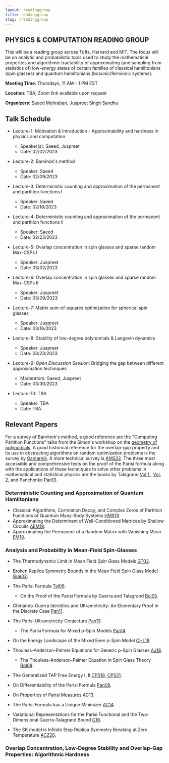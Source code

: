```yaml
---
layout: readinggroup
title: readinggroup
slug: /readinggroup
---
```


## PHYSICS & COMPUTATION READING GROUP

This will be a reading group across Tufts, Harvard and MIT. The focus will be on analytic and probabilistic tools used to study the mathematical properties and algorithmic tractability of approximating (and sampling from statistics of) low-energy states of certain families of classical hamiltonians (spin glasses) and quantum hamiltonians (bosonic/fermionic systems).

**Meeting Time**: Thursdays, 11 AM - 1 PM EST

**Location**: TBA; Zoom link available upon request

**Organizers**: [Saeed Mehraban](https://sites.google.com/view/saeedmehraban/about), [Juspreet Singh Sandhu](https://juspreetsandhu.me)

## Talk Schedule

- Lecture-1: Motivation & Introduction - Approximability and hardness in physics and computation 
  - Speaker(s): Saeed, Juspreet
  - Date: 02/02/2023

- Lecture-2: Barvinok's method
  - Speaker: Saeed
  - Date: 02/09/2023

- Lecture-3: Deterministic counting and approximation of the permanent and partition functions I 
  - Speaker: Saeed
  - Date: 02/16/2023

- Lecture-4: Deterministic counting and approximation of the permanent and partition functions II
  - Speaker: Saeed
  - Date: 02/23/2023

- Lecture-5: Overlap concentration in spin glasses and sparse random Max-CSPs I 
  - Speaker: Juspreet
  - Date: 03/02/2023

- Lecture-6: Overlap concentration in spin glasses and sparse random Max-CSPs II
  - Speaker: Juspreet
  - Date: 03/09/2023

- Lecture-7: Matrix sum-of-squares optimization for spherical spin glasses
  - Speaker: Juspreet
  - Date: 03/16/2023

- Lecture-8: Stability of low-degree polynomials & Langevin dynamics
  - Speaker: Juspreet
  - Date: 03/23/2023

- Lecture-9: _Open Discussion Session_: Bridging the gap between different approximation techniques
  - Moderators: Saeed, Juspreet
  - Date: 03/30/2023

- Lecture-10: TBA
  - Speaker: TBA
  - Date: TBA


## Relevant Papers

For a survey of Barvinok's method, a good reference are the "Computing Partition Functions" talks from the Simon's workshop on the [geometry of polynomials](https://www.youtube.com/watch?v=TUjCLXPqW2Y&list=PLgKuh-lKre13XzHXH_rnq0ptd3ahU5TfB). A good historical reference for the overlap-gap property and its use in obstructing algorithms on random optimization problems is the survey by [Gamarnik](https://arxiv.org/pdf/2109.14409.pdf). A more technical survey is [AMS22](https://arxiv.org/pdf/2206.10217.pdf). The three most accessible and comprehensive texts on the proof of the Parisi formula along with the applications of these techniques to solve other problems in mathematical and statistical physics are the books by Talagrand [Vol 1.](https://link.springer.com/book/10.1007/978-3-642-15202-3), [Vol. 2](https://link.springer.com/book/10.1007/978-3-642-22253-5), and Panchenko [Pan13](https://link.springer.com/book/10.1007/978-1-4614-6289-7).

### Deterministic Counting and Approximation of Quantum Hamiltonians
- Classical Algorithms, Correlation Decay, and Complex Zeros of Partition Functions of Quantum Many-Body Systems [HMS19](https://arxiv.org/pdf/1910.09071.pdf). 
- Approximating the Determinant of Well-Conditioned Matrices by Shallow Circuits [AEM19](https://arxiv.org/pdf/1912.03824.pdf).
- Approximating the Permanent of a Random Matrix with Vanishing Mean [EM18](https://arxiv.org/pdf/1711.09457.pdf).

### Analysis and Probability in Mean-Field Spin-Glasses
- The Thermodynamic Limit in Mean Field Spin Glass Models [GT02](https://arxiv.org/pdf/cond-mat/0204280.pdf).
- Broken Replica Symmetry Bounds in the Mean Field Spin Glass Model [Gue02](https://arxiv.org/pdf/cond-mat/0205123.pdf).
- The Parisi Formula [Tal06](https://annals.math.princeton.edu/wp-content/uploads/annals-v163-n1-p04.pdf).
  - On the Proof of the Parisi Formula by Guerra and Talagrand [Bol05](http://www.numdam.org/item/SB_2004-2005__47__349_0.pdf).
- Ghirlanda-Guerra Identities and Ultrametricity: An Elementary Proof in the Discrete Case [Pan11](https://arxiv.org/pdf/1106.3984.pdf).
- The Parisi Ultrametricity Conjecture [Pan13](https://arxiv.org/pdf/1112.1003.pdf).
  - The Parisi Formula for Mixed p-Spin Models [Pan14](https://arxiv.org/pdf/1112.4409.pdf).
- On the Energy Landscape of the Mixed Even p-Spin Model [CHL18](https://arxiv.org/pdf/1609.04368.pdf).
- Thouless-Anderson-Palmer Equations for Generic p-Spin Glasses [AJ18](https://arxiv.org/pdf/1612.06359.pdf).
  - The Thouless-Anderson-Palmer Equation in Spin Glass Theory [Bol08](https://anr-malin.sciencesconf.org/data/pages/Aussois_2.pdf).
- The Generalized TAP Free Energy I, II [CPS18](https://arxiv.org/pdf/1812.05066.pdf), [CPS21](https://arxiv.org/pdf/1903.01030.pdf).

- On Differentiability of the Parisi Formula [Pan08](https://arxiv.org/pdf/0709.1514.pdf).
- On Properties of Parisi Measures [AC13](https://arxiv.org/pdf/1303.3573.pdf).
- The Parisi Formula has a Unique Minimizer [AC14](https://arxiv.org/pdf/1402.5132.pdf).
- Variational Representations for the Parisi Functional and the Two-Dimensional Guerra-Talagrand Bound [C16](https://arxiv.org/pdf/1501.06635.pdf).
- The SK model is Infinite Step Replica Symmetry Breaking at Zero Temperature [ACZ20](https://arxiv.org/pdf/1703.06872.pdf).

### Overlap Concentration, Low-Degree Stability and Overlap-Gap Properties: Algorithmic Hardness
